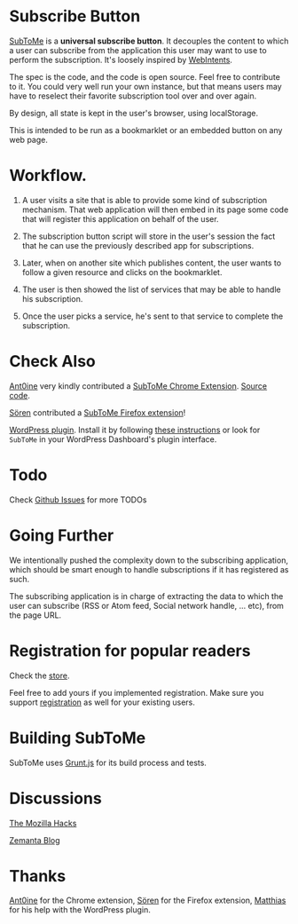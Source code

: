 Subscribe Button
================

[SubToMe](https://www.subtome.com/) is a **universal subscribe button**.
It decouples the content to which a user can subscribe from the application this user may want to use to perform the subscription.
It's loosely inspired by [WebIntents](http://webintents.org/).

The spec is the code, and the code is open source. Feel free to contribute to it. You could very well run your own instance, but that means users may have to reselect their favorite subscription tool over and over again.

By design, all state is kept in the user's browser, using localStorage.

This is intended to be run as a bookmarklet or an embedded button on any web page.

# Workflow.

1. A user visits a site that is able to provide some kind of subscription mechanism. That web application will then embed in its page some code that will register this application on behalf of the user.

2. The subscription button script will store in the user's session the fact that he can use the previously described app for subscriptions.

3. Later, when on another site which publishes content, the user wants to follow a given resource and clicks on the bookmarklet.

4. The user is then showed the list of services that may be able to handle his subscription.

5. Once the user picks a service, he's sent to that service to complete the subscription.

Check Also
==========

[Ant0ine](http://blog.ant0ine.com/) very kindly contributed a [SubToMe Chrome Extension](https://chrome.google.com/webstore/detail/subtome/cjkhnlmkkfheepafpgppmpdahbjgkjfc). [Source code](https://github.com/ant0ine/subtome-chrome-extension).

[Sören](http://www.soeren-hentzschel.at/) contributed a [SubToMe Firefox extension](https://addons.mozilla.org/en-US/firefox/addon/subtome-subscribe-button/)!

[WordPress plugin](http://wordpress.org/extend/plugins/subtome/). Install it by following [these instructions](http://wordpress.org/extend/plugins/subtome/installation/) or look for `SubToMe` in your WordPress Dashboard's plugin interface.

Todo
====

Check [Github Issues](https://github.com/superfeedr/subtome/issues) for more TODOs

Going Further
=============

We intentionally pushed the complexity down to the subscribing application, which should be smart enough to handle subscriptions if it has registered as such.

The subscribing application is in charge of extracting the data to which the user can subscribe (RSS or Atom feed, Social network handle, ... etc), from the page URL.

Registration for popular readers
================================

Check the [store](https://www.subtome.com/#/store).

Feel free to add yours if you implemented registration. Make sure you support [registration](http://docs.subtome.com/developers/)
as well for your existing users.

Building SubToMe
================

SubToMe uses [Grunt.js](http://gruntjs.com/) for its build process and tests.


Discussions
===========

[The Mozilla Hacks](https://hacks.mozilla.org/2013/02/subtome-a-better-subscribe-button/)

[Zemanta Blog](http://www.zemanta.com/blog/get-more-subscribers-simply/)

Thanks
======
[Ant0ine](http://blog.ant0ine.com/) for the Chrome extension, [Sören](http://www.soeren-hentzschel.at/) for the Firefox extension, [Matthias](http://notizblog.org/) for his help with the WordPress plugin.

